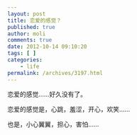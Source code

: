 ```yaml
---
layout: post
title: 恋爱的感觉？
published: true
author: moli
comments: true
date: 2012-10-14 09:10:20
tags: [ ]
categories:
    - life
permalink: /archives/3197.html
---
```

恋爱的感觉……好久没有了。

恋爱的感觉是，心跳，羞涩，开心，欢笑……

也是，小心翼翼，担心，害怕……